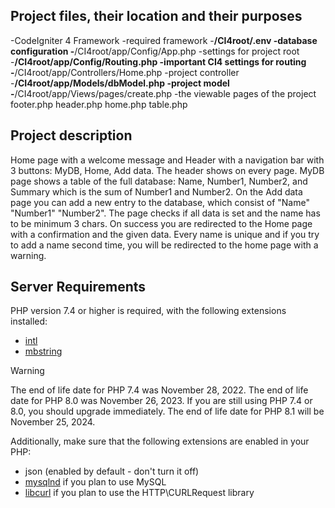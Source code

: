 ## Project files, their location and their purposes

-CodeIgniter 4 Framework                -required framework
-**/CI4root/.env                        -database configuration
-**/CI4root/app/Config/App.php          -settings for project root
-**/CI4root/app/Config/Routing.php      -important CI4 settings for routing
-**/CI4root/app/Controllers/Home.php    -project controller
-**/CI4root/app/Models/dbModel.php      -project model
-**/CI4root/app/Views/pages/create.php  -the viewable pages of the project
                            footer.php
                            header.php
                            home.php
                            table.php

## Project description

Home page with a welcome message and Header with a navigation bar with 3 buttons: MyDB, Home, Add data. The header shows on every page.
MyDB page shows a table of the full database: Name, Number1, Number2, and Summary which is the sum of Number1 and Number2.
On the Add data page you can add a new entry to the database, which consist of "Name" "Number1" "Number2". The page checks if all data is set and the name has to be minimum 3 chars. On success you are redirected to the Home page with a confirmation and the given data. Every name is unique and if you try to add a name second time, you will be redirected to the home page with a warning.

## Server Requirements

PHP version 7.4 or higher is required, with the following extensions installed:

- [intl](http://php.net/manual/en/intl.requirements.php)
- [mbstring](http://php.net/manual/en/mbstring.installation.php)

> [!WARNING]
> The end of life date for PHP 7.4 was November 28, 2022.
> The end of life date for PHP 8.0 was November 26, 2023.
> If you are still using PHP 7.4 or 8.0, you should upgrade immediately.
> The end of life date for PHP 8.1 will be November 25, 2024.

Additionally, make sure that the following extensions are enabled in your PHP:

- json (enabled by default - don't turn it off)
- [mysqlnd](http://php.net/manual/en/mysqlnd.install.php) if you plan to use MySQL
- [libcurl](http://php.net/manual/en/curl.requirements.php) if you plan to use the HTTP\CURLRequest library


